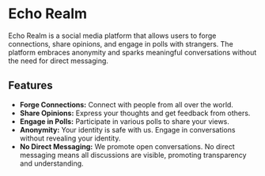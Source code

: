 # Echo Realm

Echo Realm is a social media platform that allows users to forge connections, share opinions, and engage in polls with strangers. The platform embraces anonymity and sparks meaningful conversations without the need for direct messaging.

## Features

- **Forge Connections:** Connect with people from all over the world.
- **Share Opinions:** Express your thoughts and get feedback from others.
- **Engage in Polls:** Participate in various polls to share your views.
- **Anonymity:** Your identity is safe with us. Engage in conversations without revealing your identity.
- **No Direct Messaging:** We promote open conversations. No direct messaging means all discussions are visible, promoting transparency and understanding.
